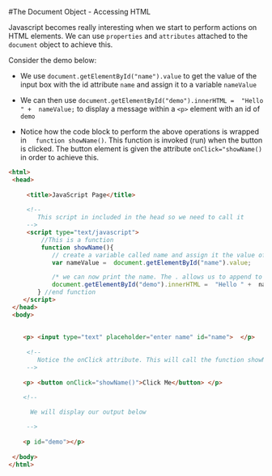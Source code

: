 #The Document Object - Accessing HTML

Javascript becomes really interesting when we start to perform  actions on HTML elements. We can use `properties` and `attributes` attached to the `document` object to achieve this. 

Consider the demo below:

* We use `document.getElementById("name").value` to get the value of the input box with the id attribute `name` and assign it to a variable `nameValue`

* We can then use  `document.getElementById("demo").innerHTML =  "Hello " +  nameValue;` to display a message within a `<p>` element with an id of `demo`

* Notice how the code block to perform the above operations is wrapped in `  function showName()`. This function is invoked (run) when the button is clicked. The button element is given the attribute `onClick="showName()` in order to achieve this. 


```html
<html>
 <head>
  
     <title>JavaScript Page</title>
     
     <!--
        This script in included in the head so we need to call it
     -->
     <script type="text/javascript">
         //This is a function
         function showName(){
            // create a variable called name and assign it the value of the name input box 
            var nameValue =  document.getElementById("name").value;

            /* we can now print the name. The . allows us to append to a string */
            document.getElementById("demo").innerHTML =  "Hello " +  nameValue;
        } //end function 
    </script>
 </head>
 <body>
  
  
    <p> <input type="text" placeholder="enter name" id="name">  </p>   
    
     <!-- 
        Notice the onClick attribute. This will call the function showName()
     -->
     
    <p> <button onClick="showName()">Click Me</button> </p>     

    <!-- 
      
      We will display our output below 

     -->
     
    <p id="demo"></p>
    
 </body>
</html>
```

